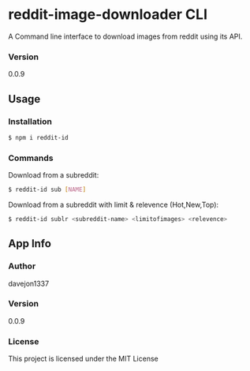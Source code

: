 # reddit-image-downloader CLI

A Command line interface to download images from reddit using its API.

### Version
0.0.9

## Usage

### Installation


```sh
$ npm i reddit-id
```

### Commands

Download from a subreddit:
```sh
$ reddit-id sub [NAME]
```
Download from a subreddit with limit & relevence (Hot,New,Top):
```sh
$ reddit-id sublr <subreddit-name> <limitofimages> <relevence>
```

## App Info

### Author

davejon1337

### Version

0.0.9

### License

This project is licensed under the MIT License